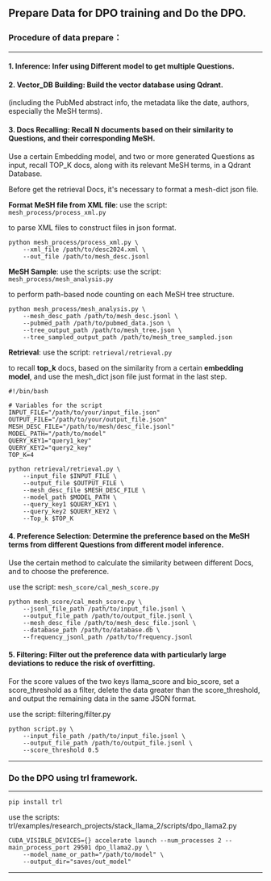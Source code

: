 ## Prepare Data for DPO training and Do the DPO.

### Procedure of data prepare：

----
#### 1. Inference: Infer using Different model to get multiple Questions.



#### 2. Vector_DB Building: Build the vector database using Qdrant.
(including the PubMed abstract info, the metadata like the date, authors, especially the MeSH terms). 

#### 3. Docs Recalling: Recall N documents based on their similarity to Questions, and their corresponding MeSH.

Use a certain Embedding model, and two or more generated Questions as input, recall TOP_K docs, along with its relevant MeSH terms, in a Qdrant Database.

Before get the retrieval Docs, it's necessary to format a mesh-dict json file.

**Format MeSH file from XML file**: use the script: `mesh_process/process_xml.py`

to parse XML files to construct files in json format.

```
python mesh_process/process_xml.py \
	--xml_file /path/to/desc2024.xml \
	--out_file /path/to/mesh_desc.jsonl
```

**MeSH Sample**: use the scripts: use the script: `mesh_process/mesh_analysis.py`

to perform path-based node counting on each MeSH tree structure.

```
python mesh_process/mesh_analysis.py \
	--mesh_desc_path /path/to/mesh_desc.jsonl \
	--pubmed_path /path/to/pubmed_data.json \
	--tree_output_path /path/to/mesh_tree.json \
	--tree_sampled_output_path /path/to/mesh_tree_sampled.json

```

**Retrieval**: use the script: `retrieval/retrieval.py`

to recall **top_k** docs, based on the similarity from a certain **embedding model**, and use the mesh_dict json file just format in the last step.
 
```
#!/bin/bash

# Variables for the script
INPUT_FILE="/path/to/your/input_file.json"
OUTPUT_FILE="/path/to/your/output_file.json"
MESH_DESC_FILE="/path/to/mesh/desc_file.jsonl"
MODEL_PATH="/path/to/model"
QUERY_KEY1="query1_key"
QUERY_KEY2="query2_key"
TOP_K=4

python retrieval/retrieval.py \
	--input_file $INPUT_FILE \
	--output_file $OUTPUT_FILE \
	--mesh_desc_file $MESH_DESC_FILE \
	--model_path $MODEL_PATH \
	--query_key1 $QUERY_KEY1 \
	--query_key2 $QUERY_KEY2 \
	--Top_k $TOP_K

```


#### 4. Preference Selection: Determine the preference based on the MeSH terms from different Questions from different model inference.

Use the certain method to calculate the similarity between different Docs, and to choose the preference.

use the script: `mesh_score/cal_mesh_score.py`

```
python mesh_score/cal_mesh_score.py \
	--jsonl_file_path /path/to/input_file.jsonl \
	--output_file_path /path/to/output_file.jsonl \
	--mesh_desc_file /path/to/mesh_desc_file.jsonl \
	--database_path /path/to/database.db \
	--frequency_jsonl_path /path/to/frequency.jsonl

```


#### 5. Filtering: Filter out the preference data with particularly large deviations to reduce the risk of overfitting.

For the score values ​​of the two keys llama_score and bio_score, set a score_threshold as a filter, delete the data greater than the score_threshold, and output the remaining data in the same JSON format.

use the script: filtering/filter.py

```
python script.py \
	--input_file_path /path/to/input_file.jsonl \
	--output_file_path /path/to/output_file.jsonl \
	--score_threshold 0.5

```

----

### Do the DPO using trl framework.
----
```
pip install trl
```

use the scripts: trl/examples/research_projects/stack_llama_2/scripts/dpo_llama2.py

```
CUDA_VISIBLE_DEVICES={} accelerate launch --num_processes 2 --main_process_port 29501 dpo_llama2.py \
    --model_name_or_path="/path/to/model" \
    --output_dir="saves/out_model"
```

----